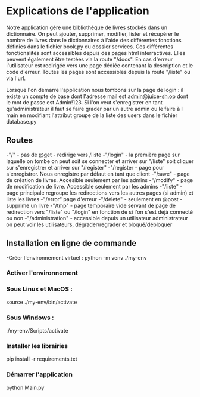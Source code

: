 # Explications de l'application

Notre application gère une bibliothèque de livres stockés dans un dictionnaire. On peut ajouter, supprimer, modifier, lister et récupèrer le nombre de livres dans le dictionnaires à l'aide des différentes fonctions définies dans le fichier book.py du dossier services. Ces différentes fonctionalités sont accessibles depuis des pages html interractives. Elles peuvent également être testées via la route "/docs". En cas d'erreur l'utilisateur est redirigée vers une page dédiée contenant la description et le code d'erreur. Toutes les pages sont accessibles depuis la route "/liste" ou via l'url.

Lorsque l'on démarre l'application nous tombons sur la page de login : il existe un compte de base dont l'adresse mail est admin@juice-sh.op dont le mot de passe est Admin!123.
Si l'on veut s'enregistrer en tant qu'administrateur il faut se faire grader par un autre admin ou le faire à l main en modifiant l'attribut groupe de la liste des users dans le fichier database.py

## Routes

-"/" - pas de @get - redirige vers /liste
-"/login" - la première page sur laquelle on tombe on peut soit se connecter et arriver sur "/liste" soit cliquer sur s'enregistrer et arriver sur "/register"
-"/register - page pour s'enregistrer. Nous enregistre par défaut en tant que client
-"/save" - page de création de livres. Accesible seulement par les admins
-"/modify" - page de modification de livre. Accessible seulement par les admins
-"/liste" - page principale regroupe les redirections vers les autres pages (si admin) et liste les livres
-"/error" page d'erreur
-"/delete" - seulement en @post - supprime un livre
-"/tmp" - page temporaire vide servant de page de redirection vers "/liste" ou "/login" en fonction de si l'on s'est déjà connecté ou non
-"/administration" - accessible depuis un utilisateur administrateur on peut voir les utilisateurs, dégrader/regrader et bloqué/débloquer

## Installation en ligne de commande

-Créer l'environnement virtuel : python -m venv ./my-env

### Activer l'environnement

### Sous Linux et MacOS :

source ./my-env/bin/activate

### Sous Windows :

./my-env/Scripts/activate

### Installer les librairies

pip install -r requirements.txt

### Démarrer l'application

python Main.py
